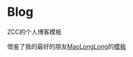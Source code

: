 # Blog

ZCC的个人博客模板

借鉴了我的最好的朋友[MaoLongLong](https://chensl.me)的[模板](https://github.com/MaoLongLong/blog)
